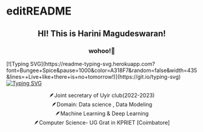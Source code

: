 # editREADME
<h2><p align="center"> HI! This is Harini Magudeswaran! </h2>
<p align="center">
  <h3 align="center">wohoo!👾</h3>
[![Typing SVG](https://readme-typing-svg.herokuapp.com?font=Bungee+Spice&pause=1000&color=A318F7&random=false&width=435&lines=+Live+like+there+is+no+tomorrow!)](https://git.io/typing-svg)
<a href="https://git.io/typing-svg"><img src="https://readme-typing-svg.herokuapp.com?font=Bungee+Spice&pause=1000&color=A318F7&random=false&width=435&lines=+Live+like+there+is+no+tomorrow!" alt="Typing SVG" /></a>

<P align = "center">
🪶Joint secretary of Uyir club(2022-2023) <br> 🪶Domain: Data science , Data Modeling <br>🪶Machine Learning & Deep Learning<br> 
🪶Computer Science- UG Grat in KPRIET [Coimbatore]



